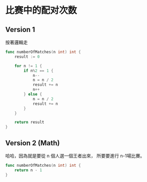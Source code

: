 # 比赛中的配对次数

## Version 1
按著邏輯走
```go
func numberOfMatches(n int) int {
	result := 0

	for n != 1 {
		if n%2 == 1 {
			n--
			n = n / 2
			result += n
			n++
		} else {
			n = n / 2
			result += n
		}
	}

	return result
}
```

## Version 2 (Math)
哈哈，因為就是要從 n 個人選一個王者出來， 所要要進行 n-1場比賽。
```go
func numberOfMatches(n int) int {
    return n - 1
}
```